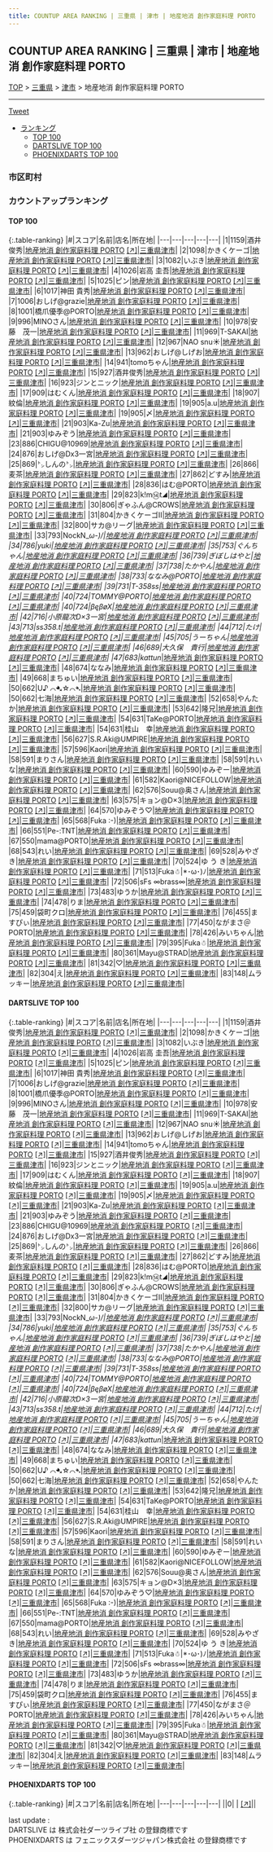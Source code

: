 ```yaml
---
title: COUNTUP AREA RANKING | 三重県 | 津市 | 地産地消 創作家庭料理 PORTO
---
```

## COUNTUP AREA RANKING | 三重県 | 津市 | 地産地消 創作家庭料理 PORTO

[TOP](/darts/rank/) > [三重県](/darts/rank/三重県/) > [津市](/darts/rank/三重県/津市/) > 地産地消 創作家庭料理 PORTO

___

<a href="https://twitter.com/share?ref_src=twsrc%5Etfw" data-text="COUNTUP AREA RANKING | 三重県津市地産地消 創作家庭料理 PORTO" class="twitter-share-button" data-hashtags="DARTSLIVE,PHOENIXDARTS,darts,ダーツ" data-show-count="false">Tweet</a>

* [ランキング](#カウントアップランキング)
    * [TOP 100](#top-100)
    * [DARTSLIVE TOP 100](#dartslive-top-100)
    * [PHOENIXDARTS TOP 100](#phoenixdarts-top-100)

### 市区町村

<ul>

</ul>

### カウントアップランキング

#### TOP 100



{:.table-ranking}
|#|スコア|名前|店名|所在地|
|---|---|---|---|---|
|1|1159|<span class="rank-name-dl">酒井 俊秀</span>|<a href="/darts/rank/shops/9f16586d94588a5b0d9b047a20a7ba1e.html">地産地消 創作家庭料理 PORTO</a> <a href="https://search.dartslive.com/jp/shop/9f16586d94588a5b0d9b047a20a7ba1e">[↗]</a>|<a href="/darts/rank/三重県/津市">三重県津市</a>|
|2|1098|<span class="rank-name-dl">かきくケーゴ</span>|<a href="/darts/rank/shops/9f16586d94588a5b0d9b047a20a7ba1e.html">地産地消 創作家庭料理 PORTO</a> <a href="https://search.dartslive.com/jp/shop/9f16586d94588a5b0d9b047a20a7ba1e">[↗]</a>|<a href="/darts/rank/三重県/津市">三重県津市</a>|
|3|1082|<span class="rank-name-dl">いぶき</span>|<a href="/darts/rank/shops/9f16586d94588a5b0d9b047a20a7ba1e.html">地産地消 創作家庭料理 PORTO</a> <a href="https://search.dartslive.com/jp/shop/9f16586d94588a5b0d9b047a20a7ba1e">[↗]</a>|<a href="/darts/rank/三重県/津市">三重県津市</a>|
|4|1026|<span class="rank-name-dl">岩高 圭吾</span>|<a href="/darts/rank/shops/9f16586d94588a5b0d9b047a20a7ba1e.html">地産地消 創作家庭料理 PORTO</a> <a href="https://search.dartslive.com/jp/shop/9f16586d94588a5b0d9b047a20a7ba1e">[↗]</a>|<a href="/darts/rank/三重県/津市">三重県津市</a>|
|5|1025|<span class="rank-name-dl">ピン</span>|<a href="/darts/rank/shops/9f16586d94588a5b0d9b047a20a7ba1e.html">地産地消 創作家庭料理 PORTO</a> <a href="https://search.dartslive.com/jp/shop/9f16586d94588a5b0d9b047a20a7ba1e">[↗]</a>|<a href="/darts/rank/三重県/津市">三重県津市</a>|
|6|1017|<span class="rank-name-dl">神田 貴秀</span>|<a href="/darts/rank/shops/9f16586d94588a5b0d9b047a20a7ba1e.html">地産地消 創作家庭料理 PORTO</a> <a href="https://search.dartslive.com/jp/shop/9f16586d94588a5b0d9b047a20a7ba1e">[↗]</a>|<a href="/darts/rank/三重県/津市">三重県津市</a>|
|7|1006|<span class="rank-name-dl">おしげ@grazie</span>|<a href="/darts/rank/shops/9f16586d94588a5b0d9b047a20a7ba1e.html">地産地消 創作家庭料理 PORTO</a> <a href="https://search.dartslive.com/jp/shop/9f16586d94588a5b0d9b047a20a7ba1e">[↗]</a>|<a href="/darts/rank/三重県/津市">三重県津市</a>|
|8|1001|<span class="rank-name-dl">橋爪優季@PORTO</span>|<a href="/darts/rank/shops/9f16586d94588a5b0d9b047a20a7ba1e.html">地産地消 創作家庭料理 PORTO</a> <a href="https://search.dartslive.com/jp/shop/9f16586d94588a5b0d9b047a20a7ba1e">[↗]</a>|<a href="/darts/rank/三重県/津市">三重県津市</a>|
|9|996|<span class="rank-name-dl">MINOさん</span>|<a href="/darts/rank/shops/9f16586d94588a5b0d9b047a20a7ba1e.html">地産地消 創作家庭料理 PORTO</a> <a href="https://search.dartslive.com/jp/shop/9f16586d94588a5b0d9b047a20a7ba1e">[↗]</a>|<a href="/darts/rank/三重県/津市">三重県津市</a>|
|10|978|<span class="rank-name-dl">安藤　茂一</span>|<a href="/darts/rank/shops/9f16586d94588a5b0d9b047a20a7ba1e.html">地産地消 創作家庭料理 PORTO</a> <a href="https://search.dartslive.com/jp/shop/9f16586d94588a5b0d9b047a20a7ba1e">[↗]</a>|<a href="/darts/rank/三重県/津市">三重県津市</a>|
|11|969|<span class="rank-name-dl">T-SAKAI</span>|<a href="/darts/rank/shops/9f16586d94588a5b0d9b047a20a7ba1e.html">地産地消 創作家庭料理 PORTO</a> <a href="https://search.dartslive.com/jp/shop/9f16586d94588a5b0d9b047a20a7ba1e">[↗]</a>|<a href="/darts/rank/三重県/津市">三重県津市</a>|
|12|967|<span class="rank-name-dl">NAO snu☀️</span>|<a href="/darts/rank/shops/9f16586d94588a5b0d9b047a20a7ba1e.html">地産地消 創作家庭料理 PORTO</a> <a href="https://search.dartslive.com/jp/shop/9f16586d94588a5b0d9b047a20a7ba1e">[↗]</a>|<a href="/darts/rank/三重県/津市">三重県津市</a>|
|13|962|<span class="rank-name-dl">おしげ@しげお</span>|<a href="/darts/rank/shops/9f16586d94588a5b0d9b047a20a7ba1e.html">地産地消 創作家庭料理 PORTO</a> <a href="https://search.dartslive.com/jp/shop/9f16586d94588a5b0d9b047a20a7ba1e">[↗]</a>|<a href="/darts/rank/三重県/津市">三重県津市</a>|
|14|941|<span class="rank-name-dl">tomoちゃん</span>|<a href="/darts/rank/shops/9f16586d94588a5b0d9b047a20a7ba1e.html">地産地消 創作家庭料理 PORTO</a> <a href="https://search.dartslive.com/jp/shop/9f16586d94588a5b0d9b047a20a7ba1e">[↗]</a>|<a href="/darts/rank/三重県/津市">三重県津市</a>|
|15|927|<span class="rank-name-dl">酒井俊秀</span>|<a href="/darts/rank/shops/9f16586d94588a5b0d9b047a20a7ba1e.html">地産地消 創作家庭料理 PORTO</a> <a href="https://search.dartslive.com/jp/shop/9f16586d94588a5b0d9b047a20a7ba1e">[↗]</a>|<a href="/darts/rank/三重県/津市">三重県津市</a>|
|16|923|<span class="rank-name-dl">ジンとニック</span>|<a href="/darts/rank/shops/9f16586d94588a5b0d9b047a20a7ba1e.html">地産地消 創作家庭料理 PORTO</a> <a href="https://search.dartslive.com/jp/shop/9f16586d94588a5b0d9b047a20a7ba1e">[↗]</a>|<a href="/darts/rank/三重県/津市">三重県津市</a>|
|17|909|<span class="rank-name-dl">はむくん</span>|<a href="/darts/rank/shops/9f16586d94588a5b0d9b047a20a7ba1e.html">地産地消 創作家庭料理 PORTO</a> <a href="https://search.dartslive.com/jp/shop/9f16586d94588a5b0d9b047a20a7ba1e">[↗]</a>|<a href="/darts/rank/三重県/津市">三重県津市</a>|
|18|907|<span class="rank-name-dl">紋倫</span>|<a href="/darts/rank/shops/9f16586d94588a5b0d9b047a20a7ba1e.html">地産地消 創作家庭料理 PORTO</a> <a href="https://search.dartslive.com/jp/shop/9f16586d94588a5b0d9b047a20a7ba1e">[↗]</a>|<a href="/darts/rank/三重県/津市">三重県津市</a>|
|19|905|<span class="rank-name-dl">a.u</span>|<a href="/darts/rank/shops/9f16586d94588a5b0d9b047a20a7ba1e.html">地産地消 創作家庭料理 PORTO</a> <a href="https://search.dartslive.com/jp/shop/9f16586d94588a5b0d9b047a20a7ba1e">[↗]</a>|<a href="/darts/rank/三重県/津市">三重県津市</a>|
|19|905|<span class="rank-name-dl">〆</span>|<a href="/darts/rank/shops/9f16586d94588a5b0d9b047a20a7ba1e.html">地産地消 創作家庭料理 PORTO</a> <a href="https://search.dartslive.com/jp/shop/9f16586d94588a5b0d9b047a20a7ba1e">[↗]</a>|<a href="/darts/rank/三重県/津市">三重県津市</a>|
|21|903|<span class="rank-name-dl">Ka-Zu</span>|<a href="/darts/rank/shops/9f16586d94588a5b0d9b047a20a7ba1e.html">地産地消 創作家庭料理 PORTO</a> <a href="https://search.dartslive.com/jp/shop/9f16586d94588a5b0d9b047a20a7ba1e">[↗]</a>|<a href="/darts/rank/三重県/津市">三重県津市</a>|
|21|903|<span class="rank-name-dl">ゆみぞう</span>|<a href="/darts/rank/shops/9f16586d94588a5b0d9b047a20a7ba1e.html">地産地消 創作家庭料理 PORTO</a> <a href="https://search.dartslive.com/jp/shop/9f16586d94588a5b0d9b047a20a7ba1e">[↗]</a>|<a href="/darts/rank/三重県/津市">三重県津市</a>|
|23|886|<span class="rank-name-dl">CHIGU@10969</span>|<a href="/darts/rank/shops/9f16586d94588a5b0d9b047a20a7ba1e.html">地産地消 創作家庭料理 PORTO</a> <a href="https://search.dartslive.com/jp/shop/9f16586d94588a5b0d9b047a20a7ba1e">[↗]</a>|<a href="/darts/rank/三重県/津市">三重県津市</a>|
|24|876|<span class="rank-name-dl">おしげ@Dx3一宮</span>|<a href="/darts/rank/shops/9f16586d94588a5b0d9b047a20a7ba1e.html">地産地消 創作家庭料理 PORTO</a> <a href="https://search.dartslive.com/jp/shop/9f16586d94588a5b0d9b047a20a7ba1e">[↗]</a>|<a href="/darts/rank/三重県/津市">三重県津市</a>|
|25|869|<span class="rank-name-dl">㌧しんの㌧</span>|<a href="/darts/rank/shops/9f16586d94588a5b0d9b047a20a7ba1e.html">地産地消 創作家庭料理 PORTO</a> <a href="https://search.dartslive.com/jp/shop/9f16586d94588a5b0d9b047a20a7ba1e">[↗]</a>|<a href="/darts/rank/三重県/津市">三重県津市</a>|
|26|866|<span class="rank-name-dl">麦茶</span>|<a href="/darts/rank/shops/9f16586d94588a5b0d9b047a20a7ba1e.html">地産地消 創作家庭料理 PORTO</a> <a href="https://search.dartslive.com/jp/shop/9f16586d94588a5b0d9b047a20a7ba1e">[↗]</a>|<a href="/darts/rank/三重県/津市">三重県津市</a>|
|27|862|<span class="rank-name-dl">どすみ</span>|<a href="/darts/rank/shops/9f16586d94588a5b0d9b047a20a7ba1e.html">地産地消 創作家庭料理 PORTO</a> <a href="https://search.dartslive.com/jp/shop/9f16586d94588a5b0d9b047a20a7ba1e">[↗]</a>|<a href="/darts/rank/三重県/津市">三重県津市</a>|
|28|836|<span class="rank-name-dl">はむ@PORTO</span>|<a href="/darts/rank/shops/9f16586d94588a5b0d9b047a20a7ba1e.html">地産地消 創作家庭料理 PORTO</a> <a href="https://search.dartslive.com/jp/shop/9f16586d94588a5b0d9b047a20a7ba1e">[↗]</a>|<a href="/darts/rank/三重県/津市">三重県津市</a>|
|29|823|<span class="rank-name-dl">k!m⑭t◢</span>|<a href="/darts/rank/shops/9f16586d94588a5b0d9b047a20a7ba1e.html">地産地消 創作家庭料理 PORTO</a> <a href="https://search.dartslive.com/jp/shop/9f16586d94588a5b0d9b047a20a7ba1e">[↗]</a>|<a href="/darts/rank/三重県/津市">三重県津市</a>|
|30|806|<span class="rank-name-dl">ぎゃふん@CROWS</span>|<a href="/darts/rank/shops/9f16586d94588a5b0d9b047a20a7ba1e.html">地産地消 創作家庭料理 PORTO</a> <a href="https://search.dartslive.com/jp/shop/9f16586d94588a5b0d9b047a20a7ba1e">[↗]</a>|<a href="/darts/rank/三重県/津市">三重県津市</a>|
|31|804|<span class="rank-name-dl">かきくケーゴⅡ</span>|<a href="/darts/rank/shops/9f16586d94588a5b0d9b047a20a7ba1e.html">地産地消 創作家庭料理 PORTO</a> <a href="https://search.dartslive.com/jp/shop/9f16586d94588a5b0d9b047a20a7ba1e">[↗]</a>|<a href="/darts/rank/三重県/津市">三重県津市</a>|
|32|800|<span class="rank-name-dl">サカ@リーグ</span>|<a href="/darts/rank/shops/9f16586d94588a5b0d9b047a20a7ba1e.html">地産地消 創作家庭料理 PORTO</a> <a href="https://search.dartslive.com/jp/shop/9f16586d94588a5b0d9b047a20a7ba1e">[↗]</a>|<a href="/darts/rank/三重県/津市">三重県津市</a>|
|33|793|<span class="rank-name-dl">NockN_*ω-)/</span>|<a href="/darts/rank/shops/9f16586d94588a5b0d9b047a20a7ba1e.html">地産地消 創作家庭料理 PORTO</a> <a href="https://search.dartslive.com/jp/shop/9f16586d94588a5b0d9b047a20a7ba1e">[↗]</a>|<a href="/darts/rank/三重県/津市">三重県津市</a>|
|34|786|<span class="rank-name-dl">yuki</span>|<a href="/darts/rank/shops/9f16586d94588a5b0d9b047a20a7ba1e.html">地産地消 創作家庭料理 PORTO</a> <a href="https://search.dartslive.com/jp/shop/9f16586d94588a5b0d9b047a20a7ba1e">[↗]</a>|<a href="/darts/rank/三重県/津市">三重県津市</a>|
|35|753|<span class="rank-name-dl">ぐんちゃん</span>|<a href="/darts/rank/shops/9f16586d94588a5b0d9b047a20a7ba1e.html">地産地消 創作家庭料理 PORTO</a> <a href="https://search.dartslive.com/jp/shop/9f16586d94588a5b0d9b047a20a7ba1e">[↗]</a>|<a href="/darts/rank/三重県/津市">三重県津市</a>|
|36|739|<span class="rank-name-dl">ぎぼしはやと</span>|<a href="/darts/rank/shops/9f16586d94588a5b0d9b047a20a7ba1e.html">地産地消 創作家庭料理 PORTO</a> <a href="https://search.dartslive.com/jp/shop/9f16586d94588a5b0d9b047a20a7ba1e">[↗]</a>|<a href="/darts/rank/三重県/津市">三重県津市</a>|
|37|738|<span class="rank-name-dl">たかやん</span>|<a href="/darts/rank/shops/9f16586d94588a5b0d9b047a20a7ba1e.html">地産地消 創作家庭料理 PORTO</a> <a href="https://search.dartslive.com/jp/shop/9f16586d94588a5b0d9b047a20a7ba1e">[↗]</a>|<a href="/darts/rank/三重県/津市">三重県津市</a>|
|38|733|<span class="rank-name-dl">ななみ@PORTO</span>|<a href="/darts/rank/shops/9f16586d94588a5b0d9b047a20a7ba1e.html">地産地消 創作家庭料理 PORTO</a> <a href="https://search.dartslive.com/jp/shop/9f16586d94588a5b0d9b047a20a7ba1e">[↗]</a>|<a href="/darts/rank/三重県/津市">三重県津市</a>|
|39|731|<span class="rank-name-dl">T-358ss</span>|<a href="/darts/rank/shops/9f16586d94588a5b0d9b047a20a7ba1e.html">地産地消 創作家庭料理 PORTO</a> <a href="https://search.dartslive.com/jp/shop/9f16586d94588a5b0d9b047a20a7ba1e">[↗]</a>|<a href="/darts/rank/三重県/津市">三重県津市</a>|
|40|724|<span class="rank-name-dl">TOMMY@PORTO</span>|<a href="/darts/rank/shops/9f16586d94588a5b0d9b047a20a7ba1e.html">地産地消 創作家庭料理 PORTO</a> <a href="https://search.dartslive.com/jp/shop/9f16586d94588a5b0d9b047a20a7ba1e">[↗]</a>|<a href="/darts/rank/三重県/津市">三重県津市</a>|
|40|724|<span class="rank-name-dl">βęβøX</span>|<a href="/darts/rank/shops/9f16586d94588a5b0d9b047a20a7ba1e.html">地産地消 創作家庭料理 PORTO</a> <a href="https://search.dartslive.com/jp/shop/9f16586d94588a5b0d9b047a20a7ba1e">[↗]</a>|<a href="/darts/rank/三重県/津市">三重県津市</a>|
|42|716|<span class="rank-name-dl">小原龍次D×3一宮</span>|<a href="/darts/rank/shops/9f16586d94588a5b0d9b047a20a7ba1e.html">地産地消 創作家庭料理 PORTO</a> <a href="https://search.dartslive.com/jp/shop/9f16586d94588a5b0d9b047a20a7ba1e">[↗]</a>|<a href="/darts/rank/三重県/津市">三重県津市</a>|
|43|713|<span class="rank-name-dl">ss358.t</span>|<a href="/darts/rank/shops/9f16586d94588a5b0d9b047a20a7ba1e.html">地産地消 創作家庭料理 PORTO</a> <a href="https://search.dartslive.com/jp/shop/9f16586d94588a5b0d9b047a20a7ba1e">[↗]</a>|<a href="/darts/rank/三重県/津市">三重県津市</a>|
|44|712|<span class="rank-name-dl">たけ</span>|<a href="/darts/rank/shops/9f16586d94588a5b0d9b047a20a7ba1e.html">地産地消 創作家庭料理 PORTO</a> <a href="https://search.dartslive.com/jp/shop/9f16586d94588a5b0d9b047a20a7ba1e">[↗]</a>|<a href="/darts/rank/三重県/津市">三重県津市</a>|
|45|705|<span class="rank-name-dl">うーちゃん</span>|<a href="/darts/rank/shops/9f16586d94588a5b0d9b047a20a7ba1e.html">地産地消 創作家庭料理 PORTO</a> <a href="https://search.dartslive.com/jp/shop/9f16586d94588a5b0d9b047a20a7ba1e">[↗]</a>|<a href="/darts/rank/三重県/津市">三重県津市</a>|
|46|689|<span class="rank-name-dl">大久保　貴行</span>|<a href="/darts/rank/shops/9f16586d94588a5b0d9b047a20a7ba1e.html">地産地消 創作家庭料理 PORTO</a> <a href="https://search.dartslive.com/jp/shop/9f16586d94588a5b0d9b047a20a7ba1e">[↗]</a>|<a href="/darts/rank/三重県/津市">三重県津市</a>|
|47|683|<span class="rank-name-dl">kattun*</span>|<a href="/darts/rank/shops/9f16586d94588a5b0d9b047a20a7ba1e.html">地産地消 創作家庭料理 PORTO</a> <a href="https://search.dartslive.com/jp/shop/9f16586d94588a5b0d9b047a20a7ba1e">[↗]</a>|<a href="/darts/rank/三重県/津市">三重県津市</a>|
|48|674|<span class="rank-name-dl">ななみ</span>|<a href="/darts/rank/shops/9f16586d94588a5b0d9b047a20a7ba1e.html">地産地消 創作家庭料理 PORTO</a> <a href="https://search.dartslive.com/jp/shop/9f16586d94588a5b0d9b047a20a7ba1e">[↗]</a>|<a href="/darts/rank/三重県/津市">三重県津市</a>|
|49|668|<span class="rank-name-dl">まちゅい</span>|<a href="/darts/rank/shops/9f16586d94588a5b0d9b047a20a7ba1e.html">地産地消 創作家庭料理 PORTO</a> <a href="https://search.dartslive.com/jp/shop/9f16586d94588a5b0d9b047a20a7ba1e">[↗]</a>|<a href="/darts/rank/三重県/津市">三重県津市</a>|
|50|662|<span class="rank-name-dl">U♪ ⌒➷☆⌒➴</span>|<a href="/darts/rank/shops/9f16586d94588a5b0d9b047a20a7ba1e.html">地産地消 創作家庭料理 PORTO</a> <a href="https://search.dartslive.com/jp/shop/9f16586d94588a5b0d9b047a20a7ba1e">[↗]</a>|<a href="/darts/rank/三重県/津市">三重県津市</a>|
|50|662|<span class="rank-name-dl">七海</span>|<a href="/darts/rank/shops/9f16586d94588a5b0d9b047a20a7ba1e.html">地産地消 創作家庭料理 PORTO</a> <a href="https://search.dartslive.com/jp/shop/9f16586d94588a5b0d9b047a20a7ba1e">[↗]</a>|<a href="/darts/rank/三重県/津市">三重県津市</a>|
|52|658|<span class="rank-name-dl">やんたか</span>|<a href="/darts/rank/shops/9f16586d94588a5b0d9b047a20a7ba1e.html">地産地消 創作家庭料理 PORTO</a> <a href="https://search.dartslive.com/jp/shop/9f16586d94588a5b0d9b047a20a7ba1e">[↗]</a>|<a href="/darts/rank/三重県/津市">三重県津市</a>|
|53|642|<span class="rank-name-dl">隆兄</span>|<a href="/darts/rank/shops/9f16586d94588a5b0d9b047a20a7ba1e.html">地産地消 創作家庭料理 PORTO</a> <a href="https://search.dartslive.com/jp/shop/9f16586d94588a5b0d9b047a20a7ba1e">[↗]</a>|<a href="/darts/rank/三重県/津市">三重県津市</a>|
|54|631|<span class="rank-name-dl">TaKe@PORTO</span>|<a href="/darts/rank/shops/9f16586d94588a5b0d9b047a20a7ba1e.html">地産地消 創作家庭料理 PORTO</a> <a href="https://search.dartslive.com/jp/shop/9f16586d94588a5b0d9b047a20a7ba1e">[↗]</a>|<a href="/darts/rank/三重県/津市">三重県津市</a>|
|54|631|<span class="rank-name-dl">桂山　幸</span>|<a href="/darts/rank/shops/9f16586d94588a5b0d9b047a20a7ba1e.html">地産地消 創作家庭料理 PORTO</a> <a href="https://search.dartslive.com/jp/shop/9f16586d94588a5b0d9b047a20a7ba1e">[↗]</a>|<a href="/darts/rank/三重県/津市">三重県津市</a>|
|56|627|<span class="rank-name-dl">S.R.Aki@UMPIRE</span>|<a href="/darts/rank/shops/9f16586d94588a5b0d9b047a20a7ba1e.html">地産地消 創作家庭料理 PORTO</a> <a href="https://search.dartslive.com/jp/shop/9f16586d94588a5b0d9b047a20a7ba1e">[↗]</a>|<a href="/darts/rank/三重県/津市">三重県津市</a>|
|57|596|<span class="rank-name-dl">Kaori</span>|<a href="/darts/rank/shops/9f16586d94588a5b0d9b047a20a7ba1e.html">地産地消 創作家庭料理 PORTO</a> <a href="https://search.dartslive.com/jp/shop/9f16586d94588a5b0d9b047a20a7ba1e">[↗]</a>|<a href="/darts/rank/三重県/津市">三重県津市</a>|
|58|591|<span class="rank-name-dl">まりさん</span>|<a href="/darts/rank/shops/9f16586d94588a5b0d9b047a20a7ba1e.html">地産地消 創作家庭料理 PORTO</a> <a href="https://search.dartslive.com/jp/shop/9f16586d94588a5b0d9b047a20a7ba1e">[↗]</a>|<a href="/darts/rank/三重県/津市">三重県津市</a>|
|58|591|<span class="rank-name-dl">れいな</span>|<a href="/darts/rank/shops/9f16586d94588a5b0d9b047a20a7ba1e.html">地産地消 創作家庭料理 PORTO</a> <a href="https://search.dartslive.com/jp/shop/9f16586d94588a5b0d9b047a20a7ba1e">[↗]</a>|<a href="/darts/rank/三重県/津市">三重県津市</a>|
|60|590|<span class="rank-name-dl">ゆみぞー</span>|<a href="/darts/rank/shops/9f16586d94588a5b0d9b047a20a7ba1e.html">地産地消 創作家庭料理 PORTO</a> <a href="https://search.dartslive.com/jp/shop/9f16586d94588a5b0d9b047a20a7ba1e">[↗]</a>|<a href="/darts/rank/三重県/津市">三重県津市</a>|
|61|582|<span class="rank-name-dl">Kaori@NICEFOLLOW</span>|<a href="/darts/rank/shops/9f16586d94588a5b0d9b047a20a7ba1e.html">地産地消 創作家庭料理 PORTO</a> <a href="https://search.dartslive.com/jp/shop/9f16586d94588a5b0d9b047a20a7ba1e">[↗]</a>|<a href="/darts/rank/三重県/津市">三重県津市</a>|
|62|576|<span class="rank-name-dl">Souu@奥さん</span>|<a href="/darts/rank/shops/9f16586d94588a5b0d9b047a20a7ba1e.html">地産地消 創作家庭料理 PORTO</a> <a href="https://search.dartslive.com/jp/shop/9f16586d94588a5b0d9b047a20a7ba1e">[↗]</a>|<a href="/darts/rank/三重県/津市">三重県津市</a>|
|63|575|<span class="rank-name-dl">キョン@D×3</span>|<a href="/darts/rank/shops/9f16586d94588a5b0d9b047a20a7ba1e.html">地産地消 創作家庭料理 PORTO</a> <a href="https://search.dartslive.com/jp/shop/9f16586d94588a5b0d9b047a20a7ba1e">[↗]</a>|<a href="/darts/rank/三重県/津市">三重県津市</a>|
|64|570|<span class="rank-name-dl">ゆみぞう♡︎</span>|<a href="/darts/rank/shops/9f16586d94588a5b0d9b047a20a7ba1e.html">地産地消 創作家庭料理 PORTO</a> <a href="https://search.dartslive.com/jp/shop/9f16586d94588a5b0d9b047a20a7ba1e">[↗]</a>|<a href="/darts/rank/三重県/津市">三重県津市</a>|
|65|568|<span class="rank-name-dl">Fuka :-)</span>|<a href="/darts/rank/shops/9f16586d94588a5b0d9b047a20a7ba1e.html">地産地消 創作家庭料理 PORTO</a> <a href="https://search.dartslive.com/jp/shop/9f16586d94588a5b0d9b047a20a7ba1e">[↗]</a>|<a href="/darts/rank/三重県/津市">三重県津市</a>|
|66|551|<span class="rank-name-dl">Pe-:TNT</span>|<a href="/darts/rank/shops/9f16586d94588a5b0d9b047a20a7ba1e.html">地産地消 創作家庭料理 PORTO</a> <a href="https://search.dartslive.com/jp/shop/9f16586d94588a5b0d9b047a20a7ba1e">[↗]</a>|<a href="/darts/rank/三重県/津市">三重県津市</a>|
|67|550|<span class="rank-name-dl">mama@PORTO</span>|<a href="/darts/rank/shops/9f16586d94588a5b0d9b047a20a7ba1e.html">地産地消 創作家庭料理 PORTO</a> <a href="https://search.dartslive.com/jp/shop/9f16586d94588a5b0d9b047a20a7ba1e">[↗]</a>|<a href="/darts/rank/三重県/津市">三重県津市</a>|
|68|543|<span class="rank-name-dl">れい</span>|<a href="/darts/rank/shops/9f16586d94588a5b0d9b047a20a7ba1e.html">地産地消 創作家庭料理 PORTO</a> <a href="https://search.dartslive.com/jp/shop/9f16586d94588a5b0d9b047a20a7ba1e">[↗]</a>|<a href="/darts/rank/三重県/津市">三重県津市</a>|
|69|528|<span class="rank-name-dl">みやざき</span>|<a href="/darts/rank/shops/9f16586d94588a5b0d9b047a20a7ba1e.html">地産地消 創作家庭料理 PORTO</a> <a href="https://search.dartslive.com/jp/shop/9f16586d94588a5b0d9b047a20a7ba1e">[↗]</a>|<a href="/darts/rank/三重県/津市">三重県津市</a>|
|70|524|<span class="rank-name-dl">ゆ う き</span>|<a href="/darts/rank/shops/9f16586d94588a5b0d9b047a20a7ba1e.html">地産地消 創作家庭料理 PORTO</a> <a href="https://search.dartslive.com/jp/shop/9f16586d94588a5b0d9b047a20a7ba1e">[↗]</a>|<a href="/darts/rank/三重県/津市">三重県津市</a>|
|71|513|<span class="rank-name-dl">Fuka☃︎&#124;*･ω･)ﾉ</span>|<a href="/darts/rank/shops/9f16586d94588a5b0d9b047a20a7ba1e.html">地産地消 創作家庭料理 PORTO</a> <a href="https://search.dartslive.com/jp/shop/9f16586d94588a5b0d9b047a20a7ba1e">[↗]</a>|<a href="/darts/rank/三重県/津市">三重県津市</a>|
|72|506|<span class="rank-name-dl">sFs ∞brass∞</span>|<a href="/darts/rank/shops/9f16586d94588a5b0d9b047a20a7ba1e.html">地産地消 創作家庭料理 PORTO</a> <a href="https://search.dartslive.com/jp/shop/9f16586d94588a5b0d9b047a20a7ba1e">[↗]</a>|<a href="/darts/rank/三重県/津市">三重県津市</a>|
|73|483|<span class="rank-name-dl">ゆうか</span>|<a href="/darts/rank/shops/9f16586d94588a5b0d9b047a20a7ba1e.html">地産地消 創作家庭料理 PORTO</a> <a href="https://search.dartslive.com/jp/shop/9f16586d94588a5b0d9b047a20a7ba1e">[↗]</a>|<a href="/darts/rank/三重県/津市">三重県津市</a>|
|74|478|<span class="rank-name-dl">りま</span>|<a href="/darts/rank/shops/9f16586d94588a5b0d9b047a20a7ba1e.html">地産地消 創作家庭料理 PORTO</a> <a href="https://search.dartslive.com/jp/shop/9f16586d94588a5b0d9b047a20a7ba1e">[↗]</a>|<a href="/darts/rank/三重県/津市">三重県津市</a>|
|75|459|<span class="rank-name-dl">袋町クロ</span>|<a href="/darts/rank/shops/9f16586d94588a5b0d9b047a20a7ba1e.html">地産地消 創作家庭料理 PORTO</a> <a href="https://search.dartslive.com/jp/shop/9f16586d94588a5b0d9b047a20a7ba1e">[↗]</a>|<a href="/darts/rank/三重県/津市">三重県津市</a>|
|76|455|<span class="rank-name-dl">ますぴぃ</span>|<a href="/darts/rank/shops/9f16586d94588a5b0d9b047a20a7ba1e.html">地産地消 創作家庭料理 PORTO</a> <a href="https://search.dartslive.com/jp/shop/9f16586d94588a5b0d9b047a20a7ba1e">[↗]</a>|<a href="/darts/rank/三重県/津市">三重県津市</a>|
|77|450|<span class="rank-name-dl">ながまさ＠PORTO</span>|<a href="/darts/rank/shops/9f16586d94588a5b0d9b047a20a7ba1e.html">地産地消 創作家庭料理 PORTO</a> <a href="https://search.dartslive.com/jp/shop/9f16586d94588a5b0d9b047a20a7ba1e">[↗]</a>|<a href="/darts/rank/三重県/津市">三重県津市</a>|
|78|426|<span class="rank-name-dl">みいちゃん</span>|<a href="/darts/rank/shops/9f16586d94588a5b0d9b047a20a7ba1e.html">地産地消 創作家庭料理 PORTO</a> <a href="https://search.dartslive.com/jp/shop/9f16586d94588a5b0d9b047a20a7ba1e">[↗]</a>|<a href="/darts/rank/三重県/津市">三重県津市</a>|
|79|395|<span class="rank-name-dl">Fuka☃︎</span>|<a href="/darts/rank/shops/9f16586d94588a5b0d9b047a20a7ba1e.html">地産地消 創作家庭料理 PORTO</a> <a href="https://search.dartslive.com/jp/shop/9f16586d94588a5b0d9b047a20a7ba1e">[↗]</a>|<a href="/darts/rank/三重県/津市">三重県津市</a>|
|80|361|<span class="rank-name-dl">Mayu@STRAD</span>|<a href="/darts/rank/shops/9f16586d94588a5b0d9b047a20a7ba1e.html">地産地消 創作家庭料理 PORTO</a> <a href="https://search.dartslive.com/jp/shop/9f16586d94588a5b0d9b047a20a7ba1e">[↗]</a>|<a href="/darts/rank/三重県/津市">三重県津市</a>|
|81|342|<span class="rank-name-dl">♡</span>|<a href="/darts/rank/shops/9f16586d94588a5b0d9b047a20a7ba1e.html">地産地消 創作家庭料理 PORTO</a> <a href="https://search.dartslive.com/jp/shop/9f16586d94588a5b0d9b047a20a7ba1e">[↗]</a>|<a href="/darts/rank/三重県/津市">三重県津市</a>|
|82|304|<span class="rank-name-dl">え</span>|<a href="/darts/rank/shops/9f16586d94588a5b0d9b047a20a7ba1e.html">地産地消 創作家庭料理 PORTO</a> <a href="https://search.dartslive.com/jp/shop/9f16586d94588a5b0d9b047a20a7ba1e">[↗]</a>|<a href="/darts/rank/三重県/津市">三重県津市</a>|
|83|148|<span class="rank-name-dl">ムラッキー</span>|<a href="/darts/rank/shops/9f16586d94588a5b0d9b047a20a7ba1e.html">地産地消 創作家庭料理 PORTO</a> <a href="https://search.dartslive.com/jp/shop/9f16586d94588a5b0d9b047a20a7ba1e">[↗]</a>|<a href="/darts/rank/三重県/津市">三重県津市</a>|


#### DARTSLIVE TOP 100



{:.table-ranking}
|#|スコア|名前|店名|所在地|
|---|---|---|---|---|
|1|1159|<span class="rank-name-dl">酒井 俊秀</span>|<a href="/darts/rank/shops/9f16586d94588a5b0d9b047a20a7ba1e.html">地産地消 創作家庭料理 PORTO</a> <a href="https://search.dartslive.com/jp/shop/9f16586d94588a5b0d9b047a20a7ba1e">[↗]</a>|<a href="/darts/rank/三重県/津市">三重県津市</a>|
|2|1098|<span class="rank-name-dl">かきくケーゴ</span>|<a href="/darts/rank/shops/9f16586d94588a5b0d9b047a20a7ba1e.html">地産地消 創作家庭料理 PORTO</a> <a href="https://search.dartslive.com/jp/shop/9f16586d94588a5b0d9b047a20a7ba1e">[↗]</a>|<a href="/darts/rank/三重県/津市">三重県津市</a>|
|3|1082|<span class="rank-name-dl">いぶき</span>|<a href="/darts/rank/shops/9f16586d94588a5b0d9b047a20a7ba1e.html">地産地消 創作家庭料理 PORTO</a> <a href="https://search.dartslive.com/jp/shop/9f16586d94588a5b0d9b047a20a7ba1e">[↗]</a>|<a href="/darts/rank/三重県/津市">三重県津市</a>|
|4|1026|<span class="rank-name-dl">岩高 圭吾</span>|<a href="/darts/rank/shops/9f16586d94588a5b0d9b047a20a7ba1e.html">地産地消 創作家庭料理 PORTO</a> <a href="https://search.dartslive.com/jp/shop/9f16586d94588a5b0d9b047a20a7ba1e">[↗]</a>|<a href="/darts/rank/三重県/津市">三重県津市</a>|
|5|1025|<span class="rank-name-dl">ピン</span>|<a href="/darts/rank/shops/9f16586d94588a5b0d9b047a20a7ba1e.html">地産地消 創作家庭料理 PORTO</a> <a href="https://search.dartslive.com/jp/shop/9f16586d94588a5b0d9b047a20a7ba1e">[↗]</a>|<a href="/darts/rank/三重県/津市">三重県津市</a>|
|6|1017|<span class="rank-name-dl">神田 貴秀</span>|<a href="/darts/rank/shops/9f16586d94588a5b0d9b047a20a7ba1e.html">地産地消 創作家庭料理 PORTO</a> <a href="https://search.dartslive.com/jp/shop/9f16586d94588a5b0d9b047a20a7ba1e">[↗]</a>|<a href="/darts/rank/三重県/津市">三重県津市</a>|
|7|1006|<span class="rank-name-dl">おしげ@grazie</span>|<a href="/darts/rank/shops/9f16586d94588a5b0d9b047a20a7ba1e.html">地産地消 創作家庭料理 PORTO</a> <a href="https://search.dartslive.com/jp/shop/9f16586d94588a5b0d9b047a20a7ba1e">[↗]</a>|<a href="/darts/rank/三重県/津市">三重県津市</a>|
|8|1001|<span class="rank-name-dl">橋爪優季@PORTO</span>|<a href="/darts/rank/shops/9f16586d94588a5b0d9b047a20a7ba1e.html">地産地消 創作家庭料理 PORTO</a> <a href="https://search.dartslive.com/jp/shop/9f16586d94588a5b0d9b047a20a7ba1e">[↗]</a>|<a href="/darts/rank/三重県/津市">三重県津市</a>|
|9|996|<span class="rank-name-dl">MINOさん</span>|<a href="/darts/rank/shops/9f16586d94588a5b0d9b047a20a7ba1e.html">地産地消 創作家庭料理 PORTO</a> <a href="https://search.dartslive.com/jp/shop/9f16586d94588a5b0d9b047a20a7ba1e">[↗]</a>|<a href="/darts/rank/三重県/津市">三重県津市</a>|
|10|978|<span class="rank-name-dl">安藤　茂一</span>|<a href="/darts/rank/shops/9f16586d94588a5b0d9b047a20a7ba1e.html">地産地消 創作家庭料理 PORTO</a> <a href="https://search.dartslive.com/jp/shop/9f16586d94588a5b0d9b047a20a7ba1e">[↗]</a>|<a href="/darts/rank/三重県/津市">三重県津市</a>|
|11|969|<span class="rank-name-dl">T-SAKAI</span>|<a href="/darts/rank/shops/9f16586d94588a5b0d9b047a20a7ba1e.html">地産地消 創作家庭料理 PORTO</a> <a href="https://search.dartslive.com/jp/shop/9f16586d94588a5b0d9b047a20a7ba1e">[↗]</a>|<a href="/darts/rank/三重県/津市">三重県津市</a>|
|12|967|<span class="rank-name-dl">NAO snu☀️</span>|<a href="/darts/rank/shops/9f16586d94588a5b0d9b047a20a7ba1e.html">地産地消 創作家庭料理 PORTO</a> <a href="https://search.dartslive.com/jp/shop/9f16586d94588a5b0d9b047a20a7ba1e">[↗]</a>|<a href="/darts/rank/三重県/津市">三重県津市</a>|
|13|962|<span class="rank-name-dl">おしげ@しげお</span>|<a href="/darts/rank/shops/9f16586d94588a5b0d9b047a20a7ba1e.html">地産地消 創作家庭料理 PORTO</a> <a href="https://search.dartslive.com/jp/shop/9f16586d94588a5b0d9b047a20a7ba1e">[↗]</a>|<a href="/darts/rank/三重県/津市">三重県津市</a>|
|14|941|<span class="rank-name-dl">tomoちゃん</span>|<a href="/darts/rank/shops/9f16586d94588a5b0d9b047a20a7ba1e.html">地産地消 創作家庭料理 PORTO</a> <a href="https://search.dartslive.com/jp/shop/9f16586d94588a5b0d9b047a20a7ba1e">[↗]</a>|<a href="/darts/rank/三重県/津市">三重県津市</a>|
|15|927|<span class="rank-name-dl">酒井俊秀</span>|<a href="/darts/rank/shops/9f16586d94588a5b0d9b047a20a7ba1e.html">地産地消 創作家庭料理 PORTO</a> <a href="https://search.dartslive.com/jp/shop/9f16586d94588a5b0d9b047a20a7ba1e">[↗]</a>|<a href="/darts/rank/三重県/津市">三重県津市</a>|
|16|923|<span class="rank-name-dl">ジンとニック</span>|<a href="/darts/rank/shops/9f16586d94588a5b0d9b047a20a7ba1e.html">地産地消 創作家庭料理 PORTO</a> <a href="https://search.dartslive.com/jp/shop/9f16586d94588a5b0d9b047a20a7ba1e">[↗]</a>|<a href="/darts/rank/三重県/津市">三重県津市</a>|
|17|909|<span class="rank-name-dl">はむくん</span>|<a href="/darts/rank/shops/9f16586d94588a5b0d9b047a20a7ba1e.html">地産地消 創作家庭料理 PORTO</a> <a href="https://search.dartslive.com/jp/shop/9f16586d94588a5b0d9b047a20a7ba1e">[↗]</a>|<a href="/darts/rank/三重県/津市">三重県津市</a>|
|18|907|<span class="rank-name-dl">紋倫</span>|<a href="/darts/rank/shops/9f16586d94588a5b0d9b047a20a7ba1e.html">地産地消 創作家庭料理 PORTO</a> <a href="https://search.dartslive.com/jp/shop/9f16586d94588a5b0d9b047a20a7ba1e">[↗]</a>|<a href="/darts/rank/三重県/津市">三重県津市</a>|
|19|905|<span class="rank-name-dl">a.u</span>|<a href="/darts/rank/shops/9f16586d94588a5b0d9b047a20a7ba1e.html">地産地消 創作家庭料理 PORTO</a> <a href="https://search.dartslive.com/jp/shop/9f16586d94588a5b0d9b047a20a7ba1e">[↗]</a>|<a href="/darts/rank/三重県/津市">三重県津市</a>|
|19|905|<span class="rank-name-dl">〆</span>|<a href="/darts/rank/shops/9f16586d94588a5b0d9b047a20a7ba1e.html">地産地消 創作家庭料理 PORTO</a> <a href="https://search.dartslive.com/jp/shop/9f16586d94588a5b0d9b047a20a7ba1e">[↗]</a>|<a href="/darts/rank/三重県/津市">三重県津市</a>|
|21|903|<span class="rank-name-dl">Ka-Zu</span>|<a href="/darts/rank/shops/9f16586d94588a5b0d9b047a20a7ba1e.html">地産地消 創作家庭料理 PORTO</a> <a href="https://search.dartslive.com/jp/shop/9f16586d94588a5b0d9b047a20a7ba1e">[↗]</a>|<a href="/darts/rank/三重県/津市">三重県津市</a>|
|21|903|<span class="rank-name-dl">ゆみぞう</span>|<a href="/darts/rank/shops/9f16586d94588a5b0d9b047a20a7ba1e.html">地産地消 創作家庭料理 PORTO</a> <a href="https://search.dartslive.com/jp/shop/9f16586d94588a5b0d9b047a20a7ba1e">[↗]</a>|<a href="/darts/rank/三重県/津市">三重県津市</a>|
|23|886|<span class="rank-name-dl">CHIGU@10969</span>|<a href="/darts/rank/shops/9f16586d94588a5b0d9b047a20a7ba1e.html">地産地消 創作家庭料理 PORTO</a> <a href="https://search.dartslive.com/jp/shop/9f16586d94588a5b0d9b047a20a7ba1e">[↗]</a>|<a href="/darts/rank/三重県/津市">三重県津市</a>|
|24|876|<span class="rank-name-dl">おしげ@Dx3一宮</span>|<a href="/darts/rank/shops/9f16586d94588a5b0d9b047a20a7ba1e.html">地産地消 創作家庭料理 PORTO</a> <a href="https://search.dartslive.com/jp/shop/9f16586d94588a5b0d9b047a20a7ba1e">[↗]</a>|<a href="/darts/rank/三重県/津市">三重県津市</a>|
|25|869|<span class="rank-name-dl">㌧しんの㌧</span>|<a href="/darts/rank/shops/9f16586d94588a5b0d9b047a20a7ba1e.html">地産地消 創作家庭料理 PORTO</a> <a href="https://search.dartslive.com/jp/shop/9f16586d94588a5b0d9b047a20a7ba1e">[↗]</a>|<a href="/darts/rank/三重県/津市">三重県津市</a>|
|26|866|<span class="rank-name-dl">麦茶</span>|<a href="/darts/rank/shops/9f16586d94588a5b0d9b047a20a7ba1e.html">地産地消 創作家庭料理 PORTO</a> <a href="https://search.dartslive.com/jp/shop/9f16586d94588a5b0d9b047a20a7ba1e">[↗]</a>|<a href="/darts/rank/三重県/津市">三重県津市</a>|
|27|862|<span class="rank-name-dl">どすみ</span>|<a href="/darts/rank/shops/9f16586d94588a5b0d9b047a20a7ba1e.html">地産地消 創作家庭料理 PORTO</a> <a href="https://search.dartslive.com/jp/shop/9f16586d94588a5b0d9b047a20a7ba1e">[↗]</a>|<a href="/darts/rank/三重県/津市">三重県津市</a>|
|28|836|<span class="rank-name-dl">はむ@PORTO</span>|<a href="/darts/rank/shops/9f16586d94588a5b0d9b047a20a7ba1e.html">地産地消 創作家庭料理 PORTO</a> <a href="https://search.dartslive.com/jp/shop/9f16586d94588a5b0d9b047a20a7ba1e">[↗]</a>|<a href="/darts/rank/三重県/津市">三重県津市</a>|
|29|823|<span class="rank-name-dl">k!m⑭t◢</span>|<a href="/darts/rank/shops/9f16586d94588a5b0d9b047a20a7ba1e.html">地産地消 創作家庭料理 PORTO</a> <a href="https://search.dartslive.com/jp/shop/9f16586d94588a5b0d9b047a20a7ba1e">[↗]</a>|<a href="/darts/rank/三重県/津市">三重県津市</a>|
|30|806|<span class="rank-name-dl">ぎゃふん@CROWS</span>|<a href="/darts/rank/shops/9f16586d94588a5b0d9b047a20a7ba1e.html">地産地消 創作家庭料理 PORTO</a> <a href="https://search.dartslive.com/jp/shop/9f16586d94588a5b0d9b047a20a7ba1e">[↗]</a>|<a href="/darts/rank/三重県/津市">三重県津市</a>|
|31|804|<span class="rank-name-dl">かきくケーゴⅡ</span>|<a href="/darts/rank/shops/9f16586d94588a5b0d9b047a20a7ba1e.html">地産地消 創作家庭料理 PORTO</a> <a href="https://search.dartslive.com/jp/shop/9f16586d94588a5b0d9b047a20a7ba1e">[↗]</a>|<a href="/darts/rank/三重県/津市">三重県津市</a>|
|32|800|<span class="rank-name-dl">サカ@リーグ</span>|<a href="/darts/rank/shops/9f16586d94588a5b0d9b047a20a7ba1e.html">地産地消 創作家庭料理 PORTO</a> <a href="https://search.dartslive.com/jp/shop/9f16586d94588a5b0d9b047a20a7ba1e">[↗]</a>|<a href="/darts/rank/三重県/津市">三重県津市</a>|
|33|793|<span class="rank-name-dl">NockN_*ω-)/</span>|<a href="/darts/rank/shops/9f16586d94588a5b0d9b047a20a7ba1e.html">地産地消 創作家庭料理 PORTO</a> <a href="https://search.dartslive.com/jp/shop/9f16586d94588a5b0d9b047a20a7ba1e">[↗]</a>|<a href="/darts/rank/三重県/津市">三重県津市</a>|
|34|786|<span class="rank-name-dl">yuki</span>|<a href="/darts/rank/shops/9f16586d94588a5b0d9b047a20a7ba1e.html">地産地消 創作家庭料理 PORTO</a> <a href="https://search.dartslive.com/jp/shop/9f16586d94588a5b0d9b047a20a7ba1e">[↗]</a>|<a href="/darts/rank/三重県/津市">三重県津市</a>|
|35|753|<span class="rank-name-dl">ぐんちゃん</span>|<a href="/darts/rank/shops/9f16586d94588a5b0d9b047a20a7ba1e.html">地産地消 創作家庭料理 PORTO</a> <a href="https://search.dartslive.com/jp/shop/9f16586d94588a5b0d9b047a20a7ba1e">[↗]</a>|<a href="/darts/rank/三重県/津市">三重県津市</a>|
|36|739|<span class="rank-name-dl">ぎぼしはやと</span>|<a href="/darts/rank/shops/9f16586d94588a5b0d9b047a20a7ba1e.html">地産地消 創作家庭料理 PORTO</a> <a href="https://search.dartslive.com/jp/shop/9f16586d94588a5b0d9b047a20a7ba1e">[↗]</a>|<a href="/darts/rank/三重県/津市">三重県津市</a>|
|37|738|<span class="rank-name-dl">たかやん</span>|<a href="/darts/rank/shops/9f16586d94588a5b0d9b047a20a7ba1e.html">地産地消 創作家庭料理 PORTO</a> <a href="https://search.dartslive.com/jp/shop/9f16586d94588a5b0d9b047a20a7ba1e">[↗]</a>|<a href="/darts/rank/三重県/津市">三重県津市</a>|
|38|733|<span class="rank-name-dl">ななみ@PORTO</span>|<a href="/darts/rank/shops/9f16586d94588a5b0d9b047a20a7ba1e.html">地産地消 創作家庭料理 PORTO</a> <a href="https://search.dartslive.com/jp/shop/9f16586d94588a5b0d9b047a20a7ba1e">[↗]</a>|<a href="/darts/rank/三重県/津市">三重県津市</a>|
|39|731|<span class="rank-name-dl">T-358ss</span>|<a href="/darts/rank/shops/9f16586d94588a5b0d9b047a20a7ba1e.html">地産地消 創作家庭料理 PORTO</a> <a href="https://search.dartslive.com/jp/shop/9f16586d94588a5b0d9b047a20a7ba1e">[↗]</a>|<a href="/darts/rank/三重県/津市">三重県津市</a>|
|40|724|<span class="rank-name-dl">TOMMY@PORTO</span>|<a href="/darts/rank/shops/9f16586d94588a5b0d9b047a20a7ba1e.html">地産地消 創作家庭料理 PORTO</a> <a href="https://search.dartslive.com/jp/shop/9f16586d94588a5b0d9b047a20a7ba1e">[↗]</a>|<a href="/darts/rank/三重県/津市">三重県津市</a>|
|40|724|<span class="rank-name-dl">βęβøX</span>|<a href="/darts/rank/shops/9f16586d94588a5b0d9b047a20a7ba1e.html">地産地消 創作家庭料理 PORTO</a> <a href="https://search.dartslive.com/jp/shop/9f16586d94588a5b0d9b047a20a7ba1e">[↗]</a>|<a href="/darts/rank/三重県/津市">三重県津市</a>|
|42|716|<span class="rank-name-dl">小原龍次D×3一宮</span>|<a href="/darts/rank/shops/9f16586d94588a5b0d9b047a20a7ba1e.html">地産地消 創作家庭料理 PORTO</a> <a href="https://search.dartslive.com/jp/shop/9f16586d94588a5b0d9b047a20a7ba1e">[↗]</a>|<a href="/darts/rank/三重県/津市">三重県津市</a>|
|43|713|<span class="rank-name-dl">ss358.t</span>|<a href="/darts/rank/shops/9f16586d94588a5b0d9b047a20a7ba1e.html">地産地消 創作家庭料理 PORTO</a> <a href="https://search.dartslive.com/jp/shop/9f16586d94588a5b0d9b047a20a7ba1e">[↗]</a>|<a href="/darts/rank/三重県/津市">三重県津市</a>|
|44|712|<span class="rank-name-dl">たけ</span>|<a href="/darts/rank/shops/9f16586d94588a5b0d9b047a20a7ba1e.html">地産地消 創作家庭料理 PORTO</a> <a href="https://search.dartslive.com/jp/shop/9f16586d94588a5b0d9b047a20a7ba1e">[↗]</a>|<a href="/darts/rank/三重県/津市">三重県津市</a>|
|45|705|<span class="rank-name-dl">うーちゃん</span>|<a href="/darts/rank/shops/9f16586d94588a5b0d9b047a20a7ba1e.html">地産地消 創作家庭料理 PORTO</a> <a href="https://search.dartslive.com/jp/shop/9f16586d94588a5b0d9b047a20a7ba1e">[↗]</a>|<a href="/darts/rank/三重県/津市">三重県津市</a>|
|46|689|<span class="rank-name-dl">大久保　貴行</span>|<a href="/darts/rank/shops/9f16586d94588a5b0d9b047a20a7ba1e.html">地産地消 創作家庭料理 PORTO</a> <a href="https://search.dartslive.com/jp/shop/9f16586d94588a5b0d9b047a20a7ba1e">[↗]</a>|<a href="/darts/rank/三重県/津市">三重県津市</a>|
|47|683|<span class="rank-name-dl">kattun*</span>|<a href="/darts/rank/shops/9f16586d94588a5b0d9b047a20a7ba1e.html">地産地消 創作家庭料理 PORTO</a> <a href="https://search.dartslive.com/jp/shop/9f16586d94588a5b0d9b047a20a7ba1e">[↗]</a>|<a href="/darts/rank/三重県/津市">三重県津市</a>|
|48|674|<span class="rank-name-dl">ななみ</span>|<a href="/darts/rank/shops/9f16586d94588a5b0d9b047a20a7ba1e.html">地産地消 創作家庭料理 PORTO</a> <a href="https://search.dartslive.com/jp/shop/9f16586d94588a5b0d9b047a20a7ba1e">[↗]</a>|<a href="/darts/rank/三重県/津市">三重県津市</a>|
|49|668|<span class="rank-name-dl">まちゅい</span>|<a href="/darts/rank/shops/9f16586d94588a5b0d9b047a20a7ba1e.html">地産地消 創作家庭料理 PORTO</a> <a href="https://search.dartslive.com/jp/shop/9f16586d94588a5b0d9b047a20a7ba1e">[↗]</a>|<a href="/darts/rank/三重県/津市">三重県津市</a>|
|50|662|<span class="rank-name-dl">U♪ ⌒➷☆⌒➴</span>|<a href="/darts/rank/shops/9f16586d94588a5b0d9b047a20a7ba1e.html">地産地消 創作家庭料理 PORTO</a> <a href="https://search.dartslive.com/jp/shop/9f16586d94588a5b0d9b047a20a7ba1e">[↗]</a>|<a href="/darts/rank/三重県/津市">三重県津市</a>|
|50|662|<span class="rank-name-dl">七海</span>|<a href="/darts/rank/shops/9f16586d94588a5b0d9b047a20a7ba1e.html">地産地消 創作家庭料理 PORTO</a> <a href="https://search.dartslive.com/jp/shop/9f16586d94588a5b0d9b047a20a7ba1e">[↗]</a>|<a href="/darts/rank/三重県/津市">三重県津市</a>|
|52|658|<span class="rank-name-dl">やんたか</span>|<a href="/darts/rank/shops/9f16586d94588a5b0d9b047a20a7ba1e.html">地産地消 創作家庭料理 PORTO</a> <a href="https://search.dartslive.com/jp/shop/9f16586d94588a5b0d9b047a20a7ba1e">[↗]</a>|<a href="/darts/rank/三重県/津市">三重県津市</a>|
|53|642|<span class="rank-name-dl">隆兄</span>|<a href="/darts/rank/shops/9f16586d94588a5b0d9b047a20a7ba1e.html">地産地消 創作家庭料理 PORTO</a> <a href="https://search.dartslive.com/jp/shop/9f16586d94588a5b0d9b047a20a7ba1e">[↗]</a>|<a href="/darts/rank/三重県/津市">三重県津市</a>|
|54|631|<span class="rank-name-dl">TaKe@PORTO</span>|<a href="/darts/rank/shops/9f16586d94588a5b0d9b047a20a7ba1e.html">地産地消 創作家庭料理 PORTO</a> <a href="https://search.dartslive.com/jp/shop/9f16586d94588a5b0d9b047a20a7ba1e">[↗]</a>|<a href="/darts/rank/三重県/津市">三重県津市</a>|
|54|631|<span class="rank-name-dl">桂山　幸</span>|<a href="/darts/rank/shops/9f16586d94588a5b0d9b047a20a7ba1e.html">地産地消 創作家庭料理 PORTO</a> <a href="https://search.dartslive.com/jp/shop/9f16586d94588a5b0d9b047a20a7ba1e">[↗]</a>|<a href="/darts/rank/三重県/津市">三重県津市</a>|
|56|627|<span class="rank-name-dl">S.R.Aki@UMPIRE</span>|<a href="/darts/rank/shops/9f16586d94588a5b0d9b047a20a7ba1e.html">地産地消 創作家庭料理 PORTO</a> <a href="https://search.dartslive.com/jp/shop/9f16586d94588a5b0d9b047a20a7ba1e">[↗]</a>|<a href="/darts/rank/三重県/津市">三重県津市</a>|
|57|596|<span class="rank-name-dl">Kaori</span>|<a href="/darts/rank/shops/9f16586d94588a5b0d9b047a20a7ba1e.html">地産地消 創作家庭料理 PORTO</a> <a href="https://search.dartslive.com/jp/shop/9f16586d94588a5b0d9b047a20a7ba1e">[↗]</a>|<a href="/darts/rank/三重県/津市">三重県津市</a>|
|58|591|<span class="rank-name-dl">まりさん</span>|<a href="/darts/rank/shops/9f16586d94588a5b0d9b047a20a7ba1e.html">地産地消 創作家庭料理 PORTO</a> <a href="https://search.dartslive.com/jp/shop/9f16586d94588a5b0d9b047a20a7ba1e">[↗]</a>|<a href="/darts/rank/三重県/津市">三重県津市</a>|
|58|591|<span class="rank-name-dl">れいな</span>|<a href="/darts/rank/shops/9f16586d94588a5b0d9b047a20a7ba1e.html">地産地消 創作家庭料理 PORTO</a> <a href="https://search.dartslive.com/jp/shop/9f16586d94588a5b0d9b047a20a7ba1e">[↗]</a>|<a href="/darts/rank/三重県/津市">三重県津市</a>|
|60|590|<span class="rank-name-dl">ゆみぞー</span>|<a href="/darts/rank/shops/9f16586d94588a5b0d9b047a20a7ba1e.html">地産地消 創作家庭料理 PORTO</a> <a href="https://search.dartslive.com/jp/shop/9f16586d94588a5b0d9b047a20a7ba1e">[↗]</a>|<a href="/darts/rank/三重県/津市">三重県津市</a>|
|61|582|<span class="rank-name-dl">Kaori@NICEFOLLOW</span>|<a href="/darts/rank/shops/9f16586d94588a5b0d9b047a20a7ba1e.html">地産地消 創作家庭料理 PORTO</a> <a href="https://search.dartslive.com/jp/shop/9f16586d94588a5b0d9b047a20a7ba1e">[↗]</a>|<a href="/darts/rank/三重県/津市">三重県津市</a>|
|62|576|<span class="rank-name-dl">Souu@奥さん</span>|<a href="/darts/rank/shops/9f16586d94588a5b0d9b047a20a7ba1e.html">地産地消 創作家庭料理 PORTO</a> <a href="https://search.dartslive.com/jp/shop/9f16586d94588a5b0d9b047a20a7ba1e">[↗]</a>|<a href="/darts/rank/三重県/津市">三重県津市</a>|
|63|575|<span class="rank-name-dl">キョン@D×3</span>|<a href="/darts/rank/shops/9f16586d94588a5b0d9b047a20a7ba1e.html">地産地消 創作家庭料理 PORTO</a> <a href="https://search.dartslive.com/jp/shop/9f16586d94588a5b0d9b047a20a7ba1e">[↗]</a>|<a href="/darts/rank/三重県/津市">三重県津市</a>|
|64|570|<span class="rank-name-dl">ゆみぞう♡︎</span>|<a href="/darts/rank/shops/9f16586d94588a5b0d9b047a20a7ba1e.html">地産地消 創作家庭料理 PORTO</a> <a href="https://search.dartslive.com/jp/shop/9f16586d94588a5b0d9b047a20a7ba1e">[↗]</a>|<a href="/darts/rank/三重県/津市">三重県津市</a>|
|65|568|<span class="rank-name-dl">Fuka :-)</span>|<a href="/darts/rank/shops/9f16586d94588a5b0d9b047a20a7ba1e.html">地産地消 創作家庭料理 PORTO</a> <a href="https://search.dartslive.com/jp/shop/9f16586d94588a5b0d9b047a20a7ba1e">[↗]</a>|<a href="/darts/rank/三重県/津市">三重県津市</a>|
|66|551|<span class="rank-name-dl">Pe-:TNT</span>|<a href="/darts/rank/shops/9f16586d94588a5b0d9b047a20a7ba1e.html">地産地消 創作家庭料理 PORTO</a> <a href="https://search.dartslive.com/jp/shop/9f16586d94588a5b0d9b047a20a7ba1e">[↗]</a>|<a href="/darts/rank/三重県/津市">三重県津市</a>|
|67|550|<span class="rank-name-dl">mama@PORTO</span>|<a href="/darts/rank/shops/9f16586d94588a5b0d9b047a20a7ba1e.html">地産地消 創作家庭料理 PORTO</a> <a href="https://search.dartslive.com/jp/shop/9f16586d94588a5b0d9b047a20a7ba1e">[↗]</a>|<a href="/darts/rank/三重県/津市">三重県津市</a>|
|68|543|<span class="rank-name-dl">れい</span>|<a href="/darts/rank/shops/9f16586d94588a5b0d9b047a20a7ba1e.html">地産地消 創作家庭料理 PORTO</a> <a href="https://search.dartslive.com/jp/shop/9f16586d94588a5b0d9b047a20a7ba1e">[↗]</a>|<a href="/darts/rank/三重県/津市">三重県津市</a>|
|69|528|<span class="rank-name-dl">みやざき</span>|<a href="/darts/rank/shops/9f16586d94588a5b0d9b047a20a7ba1e.html">地産地消 創作家庭料理 PORTO</a> <a href="https://search.dartslive.com/jp/shop/9f16586d94588a5b0d9b047a20a7ba1e">[↗]</a>|<a href="/darts/rank/三重県/津市">三重県津市</a>|
|70|524|<span class="rank-name-dl">ゆ う き</span>|<a href="/darts/rank/shops/9f16586d94588a5b0d9b047a20a7ba1e.html">地産地消 創作家庭料理 PORTO</a> <a href="https://search.dartslive.com/jp/shop/9f16586d94588a5b0d9b047a20a7ba1e">[↗]</a>|<a href="/darts/rank/三重県/津市">三重県津市</a>|
|71|513|<span class="rank-name-dl">Fuka☃︎&#124;*･ω･)ﾉ</span>|<a href="/darts/rank/shops/9f16586d94588a5b0d9b047a20a7ba1e.html">地産地消 創作家庭料理 PORTO</a> <a href="https://search.dartslive.com/jp/shop/9f16586d94588a5b0d9b047a20a7ba1e">[↗]</a>|<a href="/darts/rank/三重県/津市">三重県津市</a>|
|72|506|<span class="rank-name-dl">sFs ∞brass∞</span>|<a href="/darts/rank/shops/9f16586d94588a5b0d9b047a20a7ba1e.html">地産地消 創作家庭料理 PORTO</a> <a href="https://search.dartslive.com/jp/shop/9f16586d94588a5b0d9b047a20a7ba1e">[↗]</a>|<a href="/darts/rank/三重県/津市">三重県津市</a>|
|73|483|<span class="rank-name-dl">ゆうか</span>|<a href="/darts/rank/shops/9f16586d94588a5b0d9b047a20a7ba1e.html">地産地消 創作家庭料理 PORTO</a> <a href="https://search.dartslive.com/jp/shop/9f16586d94588a5b0d9b047a20a7ba1e">[↗]</a>|<a href="/darts/rank/三重県/津市">三重県津市</a>|
|74|478|<span class="rank-name-dl">りま</span>|<a href="/darts/rank/shops/9f16586d94588a5b0d9b047a20a7ba1e.html">地産地消 創作家庭料理 PORTO</a> <a href="https://search.dartslive.com/jp/shop/9f16586d94588a5b0d9b047a20a7ba1e">[↗]</a>|<a href="/darts/rank/三重県/津市">三重県津市</a>|
|75|459|<span class="rank-name-dl">袋町クロ</span>|<a href="/darts/rank/shops/9f16586d94588a5b0d9b047a20a7ba1e.html">地産地消 創作家庭料理 PORTO</a> <a href="https://search.dartslive.com/jp/shop/9f16586d94588a5b0d9b047a20a7ba1e">[↗]</a>|<a href="/darts/rank/三重県/津市">三重県津市</a>|
|76|455|<span class="rank-name-dl">ますぴぃ</span>|<a href="/darts/rank/shops/9f16586d94588a5b0d9b047a20a7ba1e.html">地産地消 創作家庭料理 PORTO</a> <a href="https://search.dartslive.com/jp/shop/9f16586d94588a5b0d9b047a20a7ba1e">[↗]</a>|<a href="/darts/rank/三重県/津市">三重県津市</a>|
|77|450|<span class="rank-name-dl">ながまさ＠PORTO</span>|<a href="/darts/rank/shops/9f16586d94588a5b0d9b047a20a7ba1e.html">地産地消 創作家庭料理 PORTO</a> <a href="https://search.dartslive.com/jp/shop/9f16586d94588a5b0d9b047a20a7ba1e">[↗]</a>|<a href="/darts/rank/三重県/津市">三重県津市</a>|
|78|426|<span class="rank-name-dl">みいちゃん</span>|<a href="/darts/rank/shops/9f16586d94588a5b0d9b047a20a7ba1e.html">地産地消 創作家庭料理 PORTO</a> <a href="https://search.dartslive.com/jp/shop/9f16586d94588a5b0d9b047a20a7ba1e">[↗]</a>|<a href="/darts/rank/三重県/津市">三重県津市</a>|
|79|395|<span class="rank-name-dl">Fuka☃︎</span>|<a href="/darts/rank/shops/9f16586d94588a5b0d9b047a20a7ba1e.html">地産地消 創作家庭料理 PORTO</a> <a href="https://search.dartslive.com/jp/shop/9f16586d94588a5b0d9b047a20a7ba1e">[↗]</a>|<a href="/darts/rank/三重県/津市">三重県津市</a>|
|80|361|<span class="rank-name-dl">Mayu@STRAD</span>|<a href="/darts/rank/shops/9f16586d94588a5b0d9b047a20a7ba1e.html">地産地消 創作家庭料理 PORTO</a> <a href="https://search.dartslive.com/jp/shop/9f16586d94588a5b0d9b047a20a7ba1e">[↗]</a>|<a href="/darts/rank/三重県/津市">三重県津市</a>|
|81|342|<span class="rank-name-dl">♡</span>|<a href="/darts/rank/shops/9f16586d94588a5b0d9b047a20a7ba1e.html">地産地消 創作家庭料理 PORTO</a> <a href="https://search.dartslive.com/jp/shop/9f16586d94588a5b0d9b047a20a7ba1e">[↗]</a>|<a href="/darts/rank/三重県/津市">三重県津市</a>|
|82|304|<span class="rank-name-dl">え</span>|<a href="/darts/rank/shops/9f16586d94588a5b0d9b047a20a7ba1e.html">地産地消 創作家庭料理 PORTO</a> <a href="https://search.dartslive.com/jp/shop/9f16586d94588a5b0d9b047a20a7ba1e">[↗]</a>|<a href="/darts/rank/三重県/津市">三重県津市</a>|
|83|148|<span class="rank-name-dl">ムラッキー</span>|<a href="/darts/rank/shops/9f16586d94588a5b0d9b047a20a7ba1e.html">地産地消 創作家庭料理 PORTO</a> <a href="https://search.dartslive.com/jp/shop/9f16586d94588a5b0d9b047a20a7ba1e">[↗]</a>|<a href="/darts/rank/三重県/津市">三重県津市</a>|


#### PHOENIXDARTS TOP 100



{:.table-ranking}
|#|スコア|名前|店名|所在地|
|---|---|---|---|---|
||0|<span class="rank-name-dl"> </span>|<a href="/darts/rank/shops/.html"></a> <a href="">[↗]</a>|<a href="/darts/rank//"></a>|


<div class="footer border-top border-gray-light mt-5 pt-3 text-right text-gray">
    last update : <span style="font-weight: italic" id="foot_last_modified"></span><br />
    DARTSLIVE は 株式会社ダーツライブ社 の登録商標です<br />
    PHOENIXDARTS は フェニックスダーツジャパン株式会社 の登録商標です<br />
</div>

<script src="https://cdnjs.cloudflare.com/ajax/libs/jquery.tablesorter/2.31.3/js/jquery.tablesorter.min.js" integrity="sha512-qzgd5cYSZcosqpzpn7zF2ZId8f/8CHmFKZ8j7mU4OUXTNRd5g+ZHBPsgKEwoqxCtdQvExE5LprwwPAgoicguNg==" crossorigin="anonymous" referrerpolicy="no-referrer"></script>
<link rel="stylesheet" href="https://cdnjs.cloudflare.com/ajax/libs/jquery.tablesorter/2.31.3/css/theme.default.min.css" integrity="sha512-wghhOJkjQX0Lh3NSWvNKeZ0ZpNn+SPVXX1Qyc9OCaogADktxrBiBdKGDoqVUOyhStvMBmJQ8ZdMHiR3wuEq8+w==" crossorigin="anonymous" referrerpolicy="no-referrer" />
<script>
$(function() {
    $(".table-ranking").tablesorter({sortList:[[0, 0]]});
    $("#foot_last_modified").text(formatDate(new Date(document.lastModified), 'yyyy-MM-dd HH:mm:ss'));
});
</script>

<script async src="https://platform.twitter.com/widgets.js" charset="utf-8"></script>